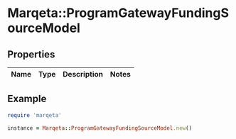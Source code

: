 # Marqeta::ProgramGatewayFundingSourceModel

## Properties

| Name | Type | Description | Notes |
| ---- | ---- | ----------- | ----- |

## Example

```ruby
require 'marqeta'

instance = Marqeta::ProgramGatewayFundingSourceModel.new()
```

